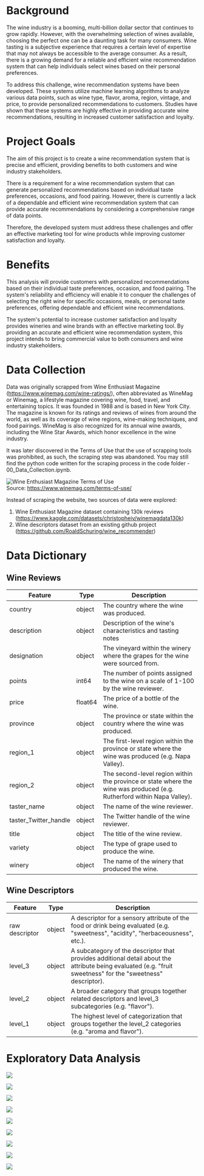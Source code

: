 # Background
The wine industry is a booming, multi-billion dollar sector that continues to grow rapidly. However, with the overwhelming selection of wines available, choosing the perfect one can be a daunting task for many consumers. Wine tasting is a subjective experience that requires a certain level of expertise that may not always be accessible to the average consumer. As a result, there is a growing demand for a reliable and efficient wine recommendation system that can help individuals select wines based on their personal preferences.

To address this challenge, wine recommendation systems have been developed. These systems utilize machine learning algorithms to analyze various data points, such as wine type, flavor, aroma, region, vintage, and price, to provide personalized recommendations to customers. Studies have shown that these systems are highly effective in providing accurate wine recommendations, resulting in increased customer satisfaction and loyalty.

# Project Goals
The aim of this project is to create a wine recommendation system that is precise and efficient, providing benefits to both customers and wine industry stakeholders.

There is a requirement for a wine recommendation system that can generate personalized recommendations based on individual taste preferences, occasions, and food pairing. However, there is currently a lack of a dependable and efficient wine recommendation system that can provide accurate recommendations by considering a comprehensive range of data points.

Therefore, the developed system must address these challenges and offer an effective marketing tool for wine products while improving customer satisfaction and loyalty.

# Benefits
This analysis will provide customers with personalized recommendations based on their individual taste preferences, occasion, and food pairing. The system's reliability and efficiency will enable it to conquer the challenges of selecting the right wine for specific occasions, meals, or personal taste preferences, offering dependable and efficient wine recommendations.

The system's potential to increase customer satisfaction and loyalty provides wineries and wine brands with an effective marketing tool. By providing an accurate and efficient wine recommendation system, this project intends to bring commercial value to both consumers and wine industry stakeholders.

# Data Collection
Data was originally scrapped from Wine Enthusiast Magazine (https://www.winemag.com/wine-ratings/), often abbreviated as WineMag or Winemag, a lifestyle magazine covering wine, food, travel, and entertaining topics. It was founded in 1988 and is based in New York City. The magazine is known for its ratings and reviews of wines from around the world, as well as its coverage of wine regions, wine-making techniques, and food pairings. WineMag is also recognized for its annual wine awards, including the Wine Star Awards, which honor excellence in the wine industry.

It was later discovered in the Terms of Use that the use of scrapping tools was prohibited, as such, the scraping step was abandoned. You may still find the python code written for the scraping process in the code folder - 00_Data_Collection.ipynb.

![Wine Enthusiast Magazine Terms of Use](https://github.com/nicholas-khoo/Wine-Recommender-System/blob/main/images/wine-mag-terms.png) </br>
Source: https://www.winemag.com/terms-of-use/

Instead of scraping the website, two sources of data were explored:
1) Wine Enthusiast Magazine dataset containing 130k reviews </br>
(https://www.kaggle.com/datasets/christopheiv/winemagdata130k)
2) Wine descriptors dataset from an existing github project </br>
(https://github.com/RoaldSchuring/wine_recommender)

# Data Dictionary
## Wine Reviews
|Feature|Type|Description|
|---|---|---|
|country|object|The country where the wine was produced.|
|description|object|Description of the wine's characteristics and tasting notes|
|designation|object|The vineyard within the winery where the grapes for the wine were sourced from.|
|points|int64|The number of points assigned to the wine on a scale of 1-100 by the wine reviewer.|
|price|float64|The price of a bottle of the wine.|
|province|object|The province or state within the country where the wine was produced.|
|region_1|object|The first-level region within the province or state where the wine was produced (e.g. Napa Valley).|
|region_2|object|The second-level region within the province or state where the wine was produced (e.g. Rutherford within Napa Valley).|
|taster_name|object|The name of the wine reviewer.|
|taster_Twitter_handle|object|The Twitter handle of the wine reviewer.|
|title|object|The title of the wine review.|
|variety|object|The type of grape used to produce the wine.|
|winery|object|The name of the winery that produced the wine.|

## Wine Descriptors
|Feature|Type|Description|
|---|---|---|
|raw descriptor|object|A descriptor for a sensory attribute of the food or drink being evaluated (e.g. "sweetness", "acidity", "herbaceousness", etc.).|
|level_3|object|A subcategory of the descriptor that provides additional detail about the attribute being evaluated (e.g. "fruit sweetness" for the "sweetness" descriptor).|
|level_2|object|A broader category that groups together related descriptors and level_3 subcategories (e.g. "flavor").|
|level_1|object|The highest level of categorization that groups together the level_2 categories (e.g. "aroma and flavor").|

# Exploratory Data Analysis

![](https://github.com/nicholas-khoo/Wine-Recommender-System/blob/main/images/Wine%20Prices%20Distribution.png)

![](https://github.com/nicholas-khoo/Wine-Recommender-System/blob/main/images/Wine%20Rating%20Distribution.png)

![](https://github.com/nicholas-khoo/Wine-Recommender-System/blob/main/images/Rating%20%26%20Price%20Correlation.png)

![](https://github.com/nicholas-khoo/Wine-Recommender-System/blob/main/images/Mean%20Points%20by%20Province.png)

![](https://github.com/nicholas-khoo/Wine-Recommender-System/blob/main/images/Average%20Price%20by%20Province.png)

![](https://github.com/nicholas-khoo/Wine-Recommender-System/blob/main/images/Top%2010%20Words.png)

![](https://github.com/nicholas-khoo/Wine-Recommender-System/blob/main/images/Top%2010%20Bigrams.png)

![](https://github.com/nicholas-khoo/Wine-Recommender-System/blob/main/images/Wordcloud.png)

![](https://github.com/nicholas-khoo/Wine-Recommender-System/blob/main/images/sentimentscore.png)
